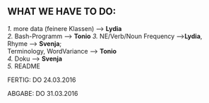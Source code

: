 WHAT WE HAVE TO DO:
---
*1.* more data (feinere Klassen) --> **Lydia**  
*2.* Bash-Programm --> **Tonio** 
*3.* NE/Verb/Noun Frequency -->**Lydia**,   
      Rhyme --> **Svenja**;   
      Terminology, WordVariance  -->  **Tonio**  
*4.* Doku --> **Svenja**  
*5.* README

FERTIG: DO 24.03.2016

ABGABE: DO 31.03.2016  
